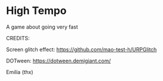 # High Tempo
 A game about going very fast



CREDITS:

Screen glitch effect:
https://github.com/mao-test-h/URPGlitch

DOTween:
https://dotween.demigiant.com/


Emilia (thx)
